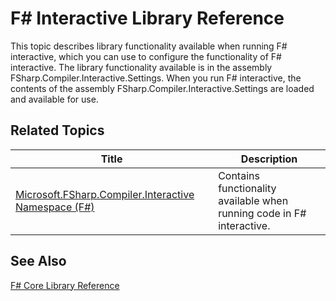 # F# Interactive Library Reference

This topic describes library functionality available when running F# interactive, which you can use to configure the functionality of F# interactive. The library functionality available is in the assembly FSharp.Compiler.Interactive.Settings. When you run F# interactive, the contents of the assembly FSharp.Compiler.Interactive.Settings are loaded and available for use.


## Related Topics


|Title|Description|
|-----|-----------|
|[Microsoft.FSharp.Compiler.Interactive Namespace &#40;F&#35;&#41;](Microsoft.FSharp.Compiler.Interactive-Namespace-%5BFSharp%5D.md)|Contains functionality available when running code in F# interactive.|

## See Also
[F&#35; Core Library Reference](FSharp-Core-Library-Reference.md)

